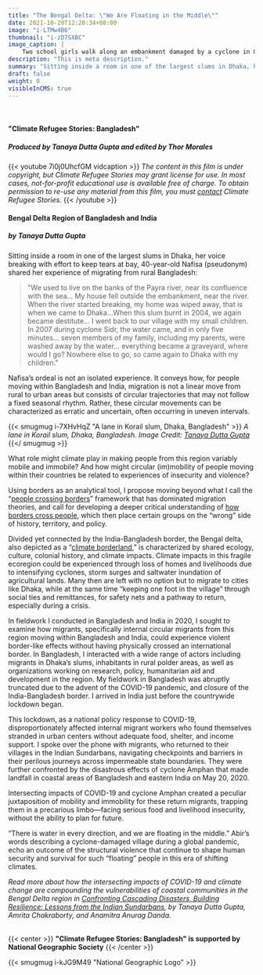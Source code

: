```yaml
---
title: "The Bengal Delta: \"We Are Floating in the Middle\""
date: 2021-10-20T12:20:34+08:00
image: "i-LTMw4B6"
thumbnail: "i-zD7SXBC"
image_caption: |
    Two school girls walk along an embankment damaged by a cyclone in Gabura, SW Bangladesh in 2020. Image credt: [Tanaya Dulta Gupta](../../about/tanaya-dutta-gupta/)
description: "This is meta description."
summary: "Sitting inside a room in one of the largest slums in Dhaka, her voice breaking with effort to keep tears at bay, 40-year-old Nafisa (pseudonym) shared her experience of migrating from rural Bangladesh."
draft: false
weight: 0
visibleInCMS: true
---
```


&nbsp;
#### **"Climate Refugee Stories: Bangladesh"**
##### ***Produced by Tanaya Dutta Gupta and edited by Thor Morales***
{{< youtube 7i0j0UhcfGM vidcaption >}} 
*The content in this film is under copyright, but Climate Refugee Stories may grant license for use. In most cases, not-for-profit educational use is available free of charge. To obtain permission to re-use any material from this film, you must [contact](../../contact) Climate Refugee Stories.*
{{< /youtube >}}
&nbsp;

#### **Bengal Delta Region of Bangladesh and India**  
##### ***by Tanaya Dutta Gupta***

Sitting inside a room in one of the largest slums in Dhaka, her voice breaking with effort to keep tears at bay, 40-year-old Nafisa (pseudonym) shared her experience of migrating from rural Bangladesh:

> "We used to live on the banks of the Payra river, near its confluence with the sea… My house fell outside the embankment, near the river. When the river started breaking, my home was wiped away, that is when we came to Dhaka…When this slum burnt in 2004, we again became destitute… I went back to our village with my small children. In 2007 during cyclone Sidr, the water came, and in only five minutes… seven members of my family, including my parents, were washed away by the water… everything became a graveyard, where would I go? Nowhere else to go, so came again to Dhaka with my children."

Nafisa’s ordeal is not an isolated experience. It conveys how, for people moving within Bangladesh and India, migration is not a linear move from rural to urban areas but consists of circular trajectories that may not follow a fixed seasonal rhythm. Rather, these circular movements can be characterized as erratic and uncertain, often occurring in uneven intervals.

{{< smugmug i-7XHvHqZ "A lane in Korail slum, Dhaka, Bangladesh" >}}
*A lane in Korail slum, Dhaka, Bangladesh. Image Credit: [Tanaya Dutta Gupta](../../about/tanaya-dutta-gupta/)*
{{</ smugmug >}}

What role might climate play in making people from this region variably mobile and immobile? And how might circular (im)mobility of people moving within their countries be related to experiences of insecurity and violence?

Using borders as an analytical tool, I propose moving beyond what I call the “[people crossing borders](https://www.jstor.org/stable/2938462?seq=1#metadata_info_tab_contents)” framework that has dominated migration theories, and call for developing a deeper critical understanding of [how borders cross people](https://www.auntlute.com/borderlands), which then place certain groups on the “wrong” side of history, territory, and policy.

Divided yet connected by the India-Bangladesh border, the Bengal delta, also depicted as a “[climate borderland](https://journal.culanth.org/index.php/ca/article/view/ca33.2.08),” is characterized by shared ecology, culture, colonial history, and climate impacts. Climate impacts in this fragile ecoregion could be experienced through loss of homes and livelihoods due to intensifying cyclones, storm surges and saltwater inundation of agricultural lands. Many then are left with no option but to migrate to cities like Dhaka, while at the same time “keeping one foot in the village” through social ties and remittances, for safety nets and a pathway to return, especially during a crisis.

In fieldwork I conducted in Bangladesh and India in 2020, I sought to examine how migrants, specifically internal circular migrants from this region moving within Bangladesh and India, could experience violent border-like effects without having physically crossed an international border. In Bangladesh, I interacted with a wide range of actors including migrants in Dhaka’s slums, inhabitants in rural polder areas, as well as organizations working on research, policy, humanitarian aid and development in the region. My fieldwork in Bangladesh was abruptly truncated due to the advent of the COVID-19 pandemic, and closure of the India-Bangladesh border. I arrived in India just before the countrywide lockdown began.

This lockdown, as a national policy response to COVID-19, disproportionately affected internal migrant workers who found themselves stranded in urban centers without adequate food, shelter, and income support. I spoke over the phone with migrants, who returned to their villages in the Indian Sundarbans, navigating checkpoints and barriers in their perilous journeys across impermeable state boundaries. They were further confronted by the disastrous effects of cyclone Amphan that made landfall in coastal areas of Bangladesh and eastern India on May 20, 2020.

Intersecting impacts of COVID-19 and cyclone Amphan created a peculiar juxtaposition of mobility and immobility for these return migrants, trapping them in a precarious limbo—facing serious food and livelihood insecurity, without the ability to plan for future.

“There is water in every direction, and we are floating in the middle.” Abir’s words describing a cyclone-damaged village during a global pandemic, echo an outcome of the structural violence that continue to shape human security and survival for such “floating” people in this era of shifting climates.

*Read more about how the intersecting impacts of COVID-19 and climate change are compounding the vulnerabilities of coastal communities in the Bengal Delta region in [Confronting Cascading Disasters, Building Resilience: Lessons from the Indian Sundarbans](https://www.orfonline.org/research/confronting-cascading-disasters-building-resilience-lessons-from-the-indian-sundarbans/), by Tanaya Dutta Gupta, Amrita Chakraborty, and Anamitra Anurag Danda.*
&nbsp;  
&nbsp; 

{{< center >}}
**"Climate Refugee Stories: Bangladesh" is supported by National Geographic Society**
{{< /center >}}

{{< smugmug i-kJG9M49 "National Geographic Logo" >}}
&nbsp;
